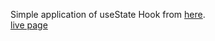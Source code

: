 Simple application of useState Hook from [here](https://github.com/john-smilga/react-projects).  
[live page](https://nizzr.github.io/birthday-list-react-state/)
